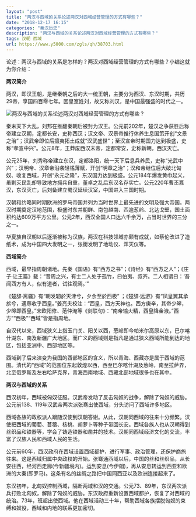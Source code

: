 ```yaml
---
layout: "post"
title: "两汉与西域的关系论述两汉对西域经营管理的方式有哪些？"
date: "2018-12-17 16:15"
categories: "秦汉历史"
description: "两汉与西域的关系论述两汉对西域经营管理的方式有哪些？"
tags: 汉朝 西域
url: https://www.y5000.com/zgls/qh/38703.html
---
```






论述：两汉与西域的关系是怎样的？两汉对西域经营管理的方式有哪些？小编这就为你介绍：

 **两汉简介**

两汉，即汉王朝，是继秦朝之后的大一统王朝，主要分为西汉、东汉时期，共历29帝，享国四百零七年。因皇室姓刘，故又称刘汉，是中国最强盛的时代之一。

![两汉与西域的关系论述两汉对西域经营管理的方式有哪些？](https://img.y5000.com/uploads/allimg/181212/747ee21f778ab6ca8eeb6609758a6bd9.jpg)

秦末天下大乱，刘邦在推翻秦朝后被封为汉王。公元前202年，楚汉之争获胜后称帝建立汉朝，定都长安，史称西汉；汉文帝、汉景帝推行休养生息国策开创“文景之治”；汉武帝即位后攘夷拓土成就“汉武盛世”；至汉宣帝时期国力达到极盛，史称“孝宣中兴”。公元8年，王莽废西汉末帝，定都常安，史称新朝，西汉灭亡。

公元25年，刘秀称帝建立东汉，定都洛阳，统一天下后息兵养民，史称“光武中兴”；汉明帝、汉章帝沿袭轻徭薄赋，开创“明章之治”；汉和帝继位后大破北匈奴、收复西域，开创“永元之隆”，东汉国力达到极盛。公元184年爆发黄巾起义，虽剿灭民乱却导致地方拥兵自重，董卓之乱后东汉名存实亡。公元220年曹丕篡汉，东汉灭亡，后刘备建立蜀汉延续汉室，中国进入三国时期。

汉朝和约略同时期欧洲的罗马帝国并列为当时世界上最先进的文明及强大帝国。两汉时期奠定汉地范围，极盛时东并朝鲜、南包越南、西逾葱岭、北达戈壁，国土面积约达609万平方公里。公元2年，西汉全国人口达六千余万，占当时世界的三分之一。

华夏族自汉朝以后逐渐被称为汉族，两汉在科技领域亦颇有成就，如蔡伦改进了造纸术，成为中国四大发明之一，张衡发明了地动仪、浑天仪等。

 **西域简介**

西域，最早指周朝诸地。先秦《国语》有“西方之书”；《诗经》有“西方之人”；《庄子·让王篇》载：“昔周之兴，有士二人处于孤竹，曰伯夷、叔齐。二人相谓曰：‘吾闻西方有人，似有道者，试往观焉。’”

《楚辞·离骚》有“朝发轫於天津兮，夕余至於西极” ；《楚辞·远游》有“凤皇翼其承旂兮，遇蓐收乎西皇。”姜亮夫校注：“西皇，西方天神也。西方庚辛，其帝少皞，
少皞即西皇。”宋欧阳修、范仲淹等《剑联句》：“南帝输火精，西皇降金液。”西方”“西极”“西域”皆是指周地。

自汉代以来，西域狭义上指玉门关、阳关以西，葱岭即今帕米尔高原以东，巴尔喀什湖东、南及新疆广大地区。而广义的西域则是指凡是通过狭义西域所能到达的地区，包括亚洲中、西部地区等。

西域到了后来演变为我国的西部地区的含义，所以青海、西藏亦是属于西域的范围。清代的“西域”的范围位东起敦煌以西，西至巴尔喀什湖及葱岭，南至拉萨界，北至俄罗斯及左右哈萨克界，青海西南地域、西藏北部地域很多也在其中。

 **两汉与西域的关系**

西汉初年，西域被匈奴征服。汉武帝发动了反击匈奴的战争，解除了匈奴的威胁。公元前138、119年汉武帝两次派张骞出使西域，分头访问了西域许多地区。

西域各族的政权派人跟随汉使到汉朝答谢。从此，汉朝同西域的往来十分频繁。汉使把西域的葡萄、苜蓿、核桃、胡萝卜等种子带回长安。西域各族人也从汉朝得到丝织品和铁器等，学会了铸造铁器和凿井的技术。汉朝同西域经济文化的交流，丰富了汉族人民和西域人民的生活。

公元前60年，西汉政府在西域设置西域都护，进行军事、政治管理，还保护商旅往来。这是西域归属中央政权的开始。张骞通西域以后，中国的丝和丝织品，从长安往西，经河西走廊(今新疆境内)。运到安息(今伊朗)，再从安息转运到西亚和欧洲的大秦(即罗马)。这条有名的丝绸之路把中国同西亚以及欧洲连接起来了。

东汉初年，北匈奴控制西域，隔断两域和汉的交通。公元73、89年，东汉两次派兵打败北匈奴，解除了匈奴的威胁。东汉政府重新设置西域都护，恢复了对西域的统治。73年，班超出使西域。他在西域活动三十年，帮助西域各族摆脱匈奴的束缚和奴役，西域和内地的联系更加密切。
